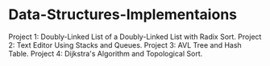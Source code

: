 # Data-Structures-Implementaions

Project 1: Doubly-Linked List of a Doubly-Linked List with Radix Sort.
Project 2: Text Editor Using Stacks and Queues.
Project 3: AVL Tree and Hash Table.
Project 4: Dijkstra's Algorithm and Topological Sort.
